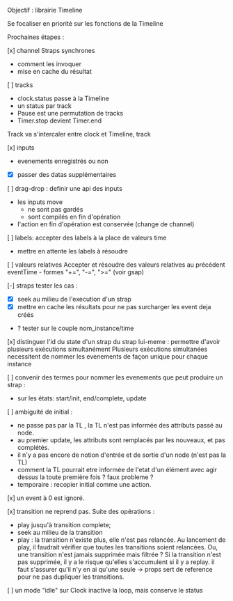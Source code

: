 Objectif : librairie Timeline

Se focaliser en priorité sur les fonctions de la Timeline

Prochaines étapes :

[x] channel Straps synchrones

- comment les invoquer
- mise en cache du résultat

[ ] tracks

- clock.status passe à la Timeline
- un status par track
- Pause est une permutation de tracks
- Timer.stop devient Timer.end

Track va s'intercaler entre clock et Timeline,
track

[x] inputs

- evenements enregistrés ou non
- [x] passer des datas supplémentaires

[ ] drag-drop : definir une api des inputs

- les inputs move
  - ne sont pas gardés
  - sont compilés en fin d'opération
- l'action en fin d'opération est conservée (change de channel)

[ ] labels: accepter des labels à la place de valeurs time

- mettre en attente les labels à résoudre

[ ] valeurs relatives
Accepter et résoudre des valeurs relatives au précédent eventTime - formes "+=", "-=", ">=" (voir gsap)

[-] straps tester les cas :

- [x] seek au milieu de l'execution d'un strap
- [x] mettre en cache les résultats pour ne pas surcharger les event deja créés
- ? tester sur le couple nom_instance/time

[x] distinguer l'id du state d'un strap du strap lui-meme : permettre d'avoir plusieurs exécutions simultanément
Plusieurs exécutions simultanées necessitent de nommer les evenements de façon unique pour chaque instance

[ ] convenir des termes pour nommer les evenements que peut produire un strap :

- sur les états: start/init, end/complete, update

[ ] ambiguité de initial :

- ne passe pas par la TL , la TL n'est pas informée des attributs passé au node.
- au premier update, les attributs sont remplacés par les nouveaux, et pas complétés.
- il n'y a pas encore de notion d'entrée et de sortie d'un node (n'est pas la TL)
- comment la TL pourrait etre informée de l'etat d'un élément avec agir dessus la toute première fois ? faux probleme ?
- temporaire : recopier initial comme une action.

[x] un event à 0 est ignoré.

[x] transition ne reprend pas.
Suite des opérations :

- play jusqu'à transition complete;
- seek au milieu de la transition
- play : la transition n'existe plus, elle n'est pas relancée.
  Au lancement de play, il faudrait vérifier que toutes les transitions soient relancées.
  Ou, une transition n'est jamais supprimée mais filtrée ?
  Si la transition n'est pas supprimée, il y a le risque qu'elles s'accumulent si il y a replay. il faut s'assurer qu'il n'y en ai qu'une seule
  -> props sert de reference pour ne pas dupliquer les transitions.

[ ] un mode "idle" sur Clock inactive la loop, mais conserve le status
